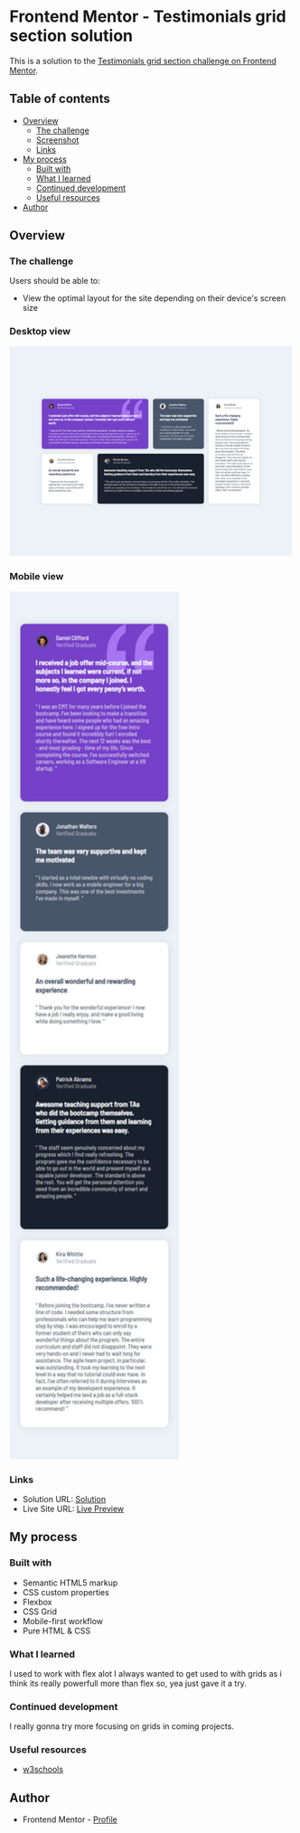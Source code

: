 # Frontend Mentor - Testimonials grid section solution

This is a solution to the [Testimonials grid section challenge on Frontend Mentor](https://www.frontendmentor.io/challenges/testimonials-grid-section-Nnw6J7Un7). 

## Table of contents

- [Overview](#overview)
  - [The challenge](#the-challenge)
  - [Screenshot](#screenshot)
  - [Links](#links)
- [My process](#my-process)
  - [Built with](#built-with)
  - [What I learned](#what-i-learned)
  - [Continued development](#continued-development)
  - [Useful resources](#useful-resources)
- [Author](#author)

## Overview

### The challenge

Users should be able to:

- View the optimal layout for the site depending on their device's screen size

### Desktop view

<img src="./screenshots/desktop-view.png" alt="Desktop view" width="500" height="auto">

### Mobile view

<img src="./screenshots/mobile-view.png" alt="Mobile view" width="300" height="auto">

### Links

- Solution URL: [Solution](#)
- Live Site URL: [Live Preview](https://testimonials-grid-section-mchv.vercel.app/)

## My process

### Built with

- Semantic HTML5 markup
- CSS custom properties
- Flexbox
- CSS Grid
- Mobile-first workflow
- Pure HTML & CSS

### What I learned
I used to work with flex alot I always wanted to get used to with grids as i think its really powerfull more than flex so, yea just gave it a try.

### Continued development
 I really gonna try more focusing on grids in coming projects.

### Useful resources
- [w3schools](https://www.w3schools.com/)

## Author

- Frontend Mentor - [Profile](https://www.frontendmentor.io/profile/manish2120)